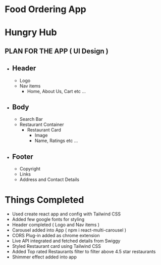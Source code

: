 # Food Ordering App

# Hungry Hub

## PLAN FOR THE APP ( UI Design )

- ## Header

  - Logo
  - Nav items
    - Home, About Us, Cart etc ...

- ## Body

  - Search Bar
  - Restaurant Container
    - Restaurant Card
      - Image
      - Name, Ratings etc ...

- ## Footer

  - Copyright
  - Links
  - Address and Contact Details

# Things Completed

- Used create react app and config with Tailwind CSS
- Added few google fonts for styling
- Header completed ( Logo and Nav items )
- Carousel added into App ( npm i react-multi-carousel )
- CORS Plug-in added as chrome extension
- Live API integrated and fetched details from Swiggy
- Styled Restaurant card using Tailwind CSS
- Added Top rated Restaurants filter to filter above 4.5 star restaurants
- Shimmer effect added into app
